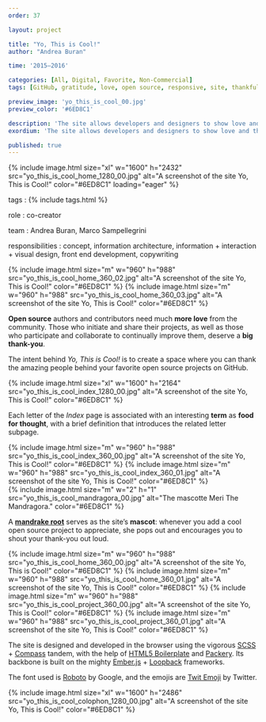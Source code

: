 ```yaml
---
order: 37

layout: project

title: "Yo, This is Cool!"
author: "Andrea Buran"

time: '2015–2016'

categories: [All, Digital, Favorite, Non-Commercial]
tags: [GitHub, gratitude, love, open source, responsive, site, thankfullness]

preview_image: 'yo_this_is_cool_00.jpg'
preview_color: '#6ED8C1'

description: 'The site allows developers and designers to show love and thank the people behind their favorite open source projects on GitHub.'
exordium: 'The site allows developers and designers to show love and thank the people behind their favorite open source projects on GitHub.'

published: true
---
```


<div class="figures">
    {% include image.html
        size="xl"
        w="1600" h="2432"
        src="yo_this_is_cool_home_1280_00.jpg"
        alt="A screenshot of the site Yo, This is Cool!"
        color="#6ED8C1"
        loading="eager"
    %}
</div>

tags
: {% include tags.html %}

role
: co-creator

team
: Andrea Buran, Marco Sampellegrini

responsibilities
: concept, information architecture, information + interaction + visual design, front end development, copywriting

<div class="figures">
    {% include image.html
        size="m"
        w="960" h="988"
        src="yo_this_is_cool_home_360_02.jpg"
        alt="A screenshot of the site Yo, This is Cool!"
        color="#6ED8C1"
    %}
    {% include image.html
        size="m"
        w="960" h="988"
        src="yo_this_is_cool_home_360_03.jpg"
        alt="A screenshot of the site Yo, This is Cool!"
        color="#6ED8C1"
    %}
</div>

**Open source** authors and contributors need much **more love** from the community. Those who initiate and share their projects, as well as those who participate and collaborate to continually improve them, deserve a **big thank-you**.

The intent behind *Yo, This is Cool!* is to create a space where you can thank the amazing people behind your favorite open source projects on GitHub.

<div class="figures">
    {% include image.html
        size="xl"
        w="1600" h="2164"
        src="yo_this_is_cool_index_1280_00.jpg"
        alt="A screenshot of the site Yo, This is Cool!"
        color="#6ED8C1"
    %}
</div>

Each letter of the *Index* page is associated with an interesting **term** as **food for thought**, with a brief definition that introduces the related letter subpage.

<div class="figures">
    {% include image.html
        size="m"
        w="960" h="988"
        src="yo_this_is_cool_index_360_00.jpg"
        alt="A screenshot of the site Yo, This is Cool!"
        color="#6ED8C1"
    %}
    {% include image.html
        size="m"
        w="960" h="988"
        src="yo_this_is_cool_index_360_01.jpg"
        alt="A screenshot of the site Yo, This is Cool!"
        color="#6ED8C1"
    %}
</div>

<div class="figures">
    {% include image.html
        size="m"
        w="2" h="1"
        src="yo_this_is_cool_mandragora_00.jpg"
        alt="The mascotte Meri The Mandragora."
        color="#6ED8C1"
    %}
</div>

A **[mandrake root](https://en.wikipedia.org/wiki/Mandrake "Mandrake on Wikipedia")** serves as the site’s **mascot**: whenever you add a cool open source project to appreciate, she pops out and encourages you to shout your thank-you out loud.

<div class="figures">
    {% include image.html
        size="m"
        w="960" h="988"
        src="yo_this_is_cool_home_360_00.jpg"
        alt="A screenshot of the site Yo, This is Cool!"
        color="#6ED8C1"
    %}
    {% include image.html
        size="m"
        w="960" h="988"
        src="yo_this_is_cool_home_360_01.jpg"
        alt="A screenshot of the site Yo, This is Cool!"
        color="#6ED8C1"
    %}
    {% include image.html
        size="m"
        w="960" h="988"
        src="yo_this_is_cool_project_360_00.jpg"
        alt="A screenshot of the site Yo, This is Cool!"
        color="#6ED8C1"
    %}
    {% include image.html
        size="m"
        w="960" h="988"
        src="yo_this_is_cool_project_360_01.jpg"
        alt="A screenshot of the site Yo, This is Cool!"
        color="#6ED8C1"
    %}
</div>

The site is designed and developed in the browser using the vigorous [SCSS](http://sass-lang.com/ "SASS") + [Compass](http://compass-style.org/ "Compass") tandem, with the help of [HTML5 Boilerplate](https://html5boilerplate.com/ "HTML5 Boilerplate") and [Packery](http://packery.metafizzy.co/ "Packery"). Its backbone is built on the mighty [Ember.js](http://emberjs.com/ "Ember.js") + [Loopback](http://loopback.io/ "Loopback") frameworks.

The font used is [Roboto](https://www.google.com/fonts/specimen/Roboto) by Google, and the emojis are [Twit Emoji](http://twitter.github.io/twemoji/ "Twit Emoji") by Twitter.

<div class="figures">
    {% include image.html
        size="xl"
        w="1600" h="2486"
        src="yo_this_is_cool_colophon_1280_00.jpg"
        alt="A screenshot of the site Yo, This is Cool!"
        color="#6ED8C1"
    %}
</div>

